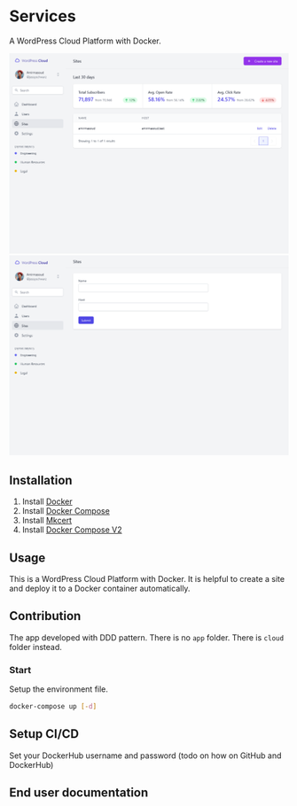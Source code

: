 # Services

A WordPress Cloud Platform with Docker.

![Sites Index](screenshots/Sites_Index.png)
![Sites Create](screenshots/Sites_Create.png)

## Installation

1. Install [Docker](https://www.docker.com/products/docker-desktop)
2. Install [Docker Compose](https://docs.docker.com/compose/install/)
3. Install [Mkcert](https://github.com/FiloSottile/mkcert)
4. Install [Docker Compose V2](https://docs.docker.com/compose/cli-command/)


## Usage

This is a WordPress Cloud Platform with Docker. It is helpful to create a site and deploy it to a Docker container automatically.

## Contribution

The app developed with DDD pattern. There is no `app` folder. There is `cloud` folder instead.

### Start

Setup the environment file.

```bash
docker-compose up [-d]
```

## Setup CI/CD

Set your DockerHub username and password (todo on how on GitHub and DockerHub)

## End user documentation
